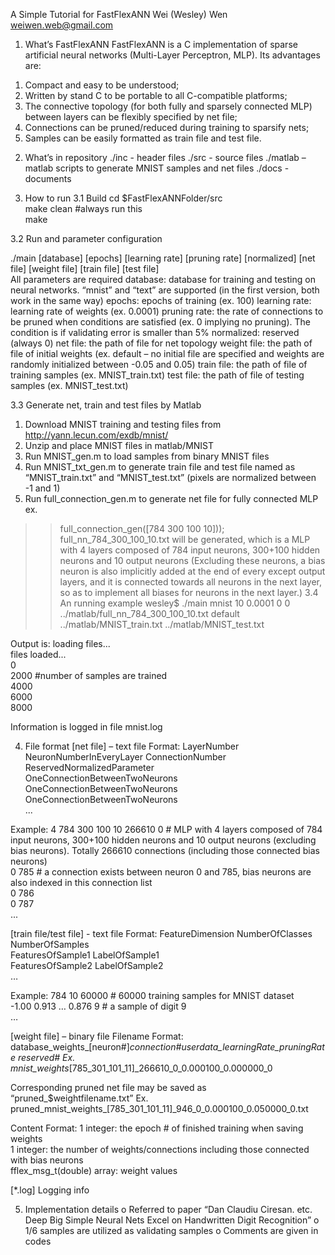 A Simple Tutorial for FastFlexANN
Wei (Wesley) Wen
weiwen.web@gmail.com
1. What’s FastFlexANNFastFlexANN is a C implementation of sparse artificial neural networks (Multi-Layer Perceptron, MLP). Its advantages are:
  1) Compact and easy to be understood;
  2) Written by stand C to be portable to all C-compatible platforms;
  3) The connective topology (for both fully and sparsely connected MLP) between layers can be flexibly specified by net file;
  4) Connections can be pruned/reduced during training to sparsify nets;
  5) Samples can be easily formatted as train file and test file.2. What’s in repository./inc - header files./src - source files./matlab – matlab scripts to generate MNIST samples and net files./docs - documents3. How to run3.1 Build cd $FastFlexANNFolder/src		 make clean #always run this		 make				3.2 Run and parameter configuration./main [database] [epochs] [learning rate] [pruning rate] [normalized] [net file] [weight file] [train file] [test file]			All parameters are required
database: database for training and testing on neural networks. “mnist” and “text” are supported (in the first version, both work in the same way)
epochs: epochs of training (ex. 100)
learning rate: learning rate of weights (ex. 0.0001)
pruning rate: the rate of connections to be pruned when conditions are satisfied (ex. 0 implying no pruning). The condition is if validating error is smaller than 5%
normalized: reserved (always 0)
net file: the path of file for net topology 
weight file: the path of file of initial weights (ex. default – no initial file are specified and weights are randomly initialized between -0.05 and 0.05)
train file: the path of file of training samples (ex. MNIST_train.txt)
test file: the path of file of testing samples (ex. MNIST_test.txt)3.3 Generate net, train and test files by Matlab1)	Download MNIST training and testing files from http://yann.lecun.com/exdb/mnist/2)	Unzip and place MNIST files in matlab/MNIST3)	Run MNIST_gen.m to load samples from binary MNIST files4)	Run MNIST_txt_gen.m to generate train file and test file named as “MNIST_train.txt” and “MNIST_test.txt” (pixels are normalized between -1 and 1)5)	Run full_connection_gen.m to generate net file for fully connected MLP ex. >> full_connection_gen([784 300 100 10]));full_nn_784_300_100_10.txt will be generated, which is a MLP with 4 layers composed of 784 input neurons, 300+100 hidden neurons and 10 output neurons (Excluding these neurons, a bias neuron is also implicitly added at the end of every except output layers, and it is connected towards all neurons in the next layer, so as to implement all biases for neurons in the next layer.)3.4 An running examplewesley$ ./main mnist 10 0.0001 0 0 ../matlab/full_nn_784_300_100_10.txt default ../matlab/MNIST_train.txt ../matlab/MNIST_test.txt	Output is:loading files...												files loaded...												0													2000 #number of  samples are trained										4000													6000													8000													Information is logged in file mnist.log 4. File format[net file] – text fileFormat:LayerNumber NeuronNumberInEveryLayer ConnectionNumber ReservedNormalizedParameter					OneConnectionBetweenTwoNeurons										OneConnectionBetweenTwoNeurons										OneConnectionBetweenTwoNeurons										...													Example:4 784 300 100 10 266610 0 # MLP with 4 layers composed of 784 input neurons, 300+100 hidden neurons and 10 output neurons (excluding bias neurons). Totally 266610 connections (including those connected bias neurons)						0 785 # a connection exists between neuron 0 and 785, bias neurons are also indexed in this connection list				0 786													0 787													...													[train file/test file] - text fileFormat:FeatureDimension NumberOfClasses NumberOfSamples								FeaturesOfSample1 LabelOfSample1										FeaturesOfSample2 LabelOfSample2										…													Example:784 10 60000 # 60000 training samples for MNIST dataset								-1.00 0.913 … 0.876 9 # a sample of digit 9										… 													[weight file] – binary fileFilename Format:database_weights_[neuron#]_connection#_userdata_learningRate_pruningRate_ reserved#Ex. mnist_weights_[785_301_101_11]_266610_0_0.000100_0.000000_0 Corresponding pruned net file may be saved as “pruned_$weightfilename.txt”Ex.pruned_mnist_weights_[785_301_101_11]_946_0_0.000100_0.050000_0.txtContent Format:1 integer: the epoch # of finished training when saving weights								1 integer: the number of weights/connections including those connected with bias neurons					fflex_msg_t(double) array: weight values										[*.log]Logging info5. Implementation detailso	Referred to paper “Dan Claudiu Ciresan. etc. Deep Big Simple Neural Nets Excel on Handwritten Digit Recognition” o	1/6 samples are utilized as validating sampleso	Comments are given in codes